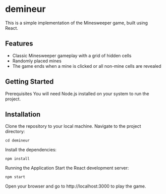 # demineur
This is a simple implementation of the Minesweeper game, built using React.

## Features
- Classic Minesweeper gameplay with a grid of hidden cells
- Randomly placed mines
- The game ends when a mine is clicked or all non-mine cells are revealed

## Getting Started
Prerequisites
You will need Node.js installed on your system to run the project.

## Installation
Clone the repository to your local machine.
Navigate to the project directory:
```
cd demineur
```
Install the dependencies:
```
npm install
```
Running the Application
Start the React development server:
```
npm start
```
Open your browser and go to http://localhost:3000 to play the game.
